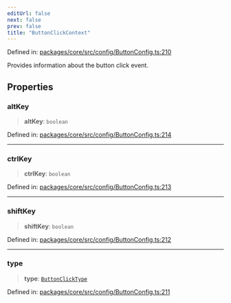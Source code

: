```yaml
---
editUrl: false
next: false
prev: false
title: "ButtonClickContext"
---
```


Defined in: [packages/core/src/config/ButtonConfig.ts:210](https://github.com/mProjectsCode/obsidian-meta-bind-plugin/blob/164b4e159d0a9103f56c4079fbd94da824499fe4/packages/core/src/config/ButtonConfig.ts#L210)

Provides information about the button click event.

## Properties

### altKey

> **altKey**: `boolean`

Defined in: [packages/core/src/config/ButtonConfig.ts:214](https://github.com/mProjectsCode/obsidian-meta-bind-plugin/blob/164b4e159d0a9103f56c4079fbd94da824499fe4/packages/core/src/config/ButtonConfig.ts#L214)

***

### ctrlKey

> **ctrlKey**: `boolean`

Defined in: [packages/core/src/config/ButtonConfig.ts:213](https://github.com/mProjectsCode/obsidian-meta-bind-plugin/blob/164b4e159d0a9103f56c4079fbd94da824499fe4/packages/core/src/config/ButtonConfig.ts#L213)

***

### shiftKey

> **shiftKey**: `boolean`

Defined in: [packages/core/src/config/ButtonConfig.ts:212](https://github.com/mProjectsCode/obsidian-meta-bind-plugin/blob/164b4e159d0a9103f56c4079fbd94da824499fe4/packages/core/src/config/ButtonConfig.ts#L212)

***

### type

> **type**: [`ButtonClickType`](/obsidian-meta-bind-plugin-docs/api/enumerations/buttonclicktype/)

Defined in: [packages/core/src/config/ButtonConfig.ts:211](https://github.com/mProjectsCode/obsidian-meta-bind-plugin/blob/164b4e159d0a9103f56c4079fbd94da824499fe4/packages/core/src/config/ButtonConfig.ts#L211)
